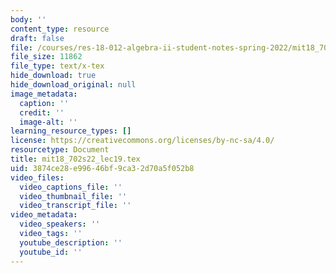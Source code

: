 ```yaml
---
body: ''
content_type: resource
draft: false
file: /courses/res-18-012-algebra-ii-student-notes-spring-2022/mit18_702s22_lec19.tex
file_size: 11862
file_type: text/x-tex
hide_download: true
hide_download_original: null
image_metadata:
  caption: ''
  credit: ''
  image-alt: ''
learning_resource_types: []
license: https://creativecommons.org/licenses/by-nc-sa/4.0/
resourcetype: Document
title: mit18_702s22_lec19.tex
uid: 3874ce28-e996-46bf-9ca3-2d70a5f052b8
video_files:
  video_captions_file: ''
  video_thumbnail_file: ''
  video_transcript_file: ''
video_metadata:
  video_speakers: ''
  video_tags: ''
  youtube_description: ''
  youtube_id: ''
---
```

